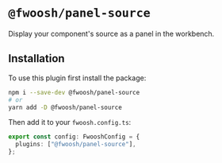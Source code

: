 # `@fwoosh/panel-source`

Display your component's source as a panel in the workbench.

## Installation

To use this plugin first install the package:

```sh
npm i --save-dev @fwoosh/panel-source
# or
yarn add -D @fwoosh/panel-source
```

Then add it to your `fwoosh.config.ts`:

```ts fwoosh.config.ts
export const config: FwooshConfig = {
  plugins: ["@fwoosh/panel-source"],
};
```

